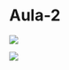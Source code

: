 # Aula-2
![](https://github.com/taimaraschwb24/Aula-2/assets/146302484/e6810c3b-ff6e-4920-96f8-a58076adfbb4)

![](https://tenor.com/bLRQb.gif) 
